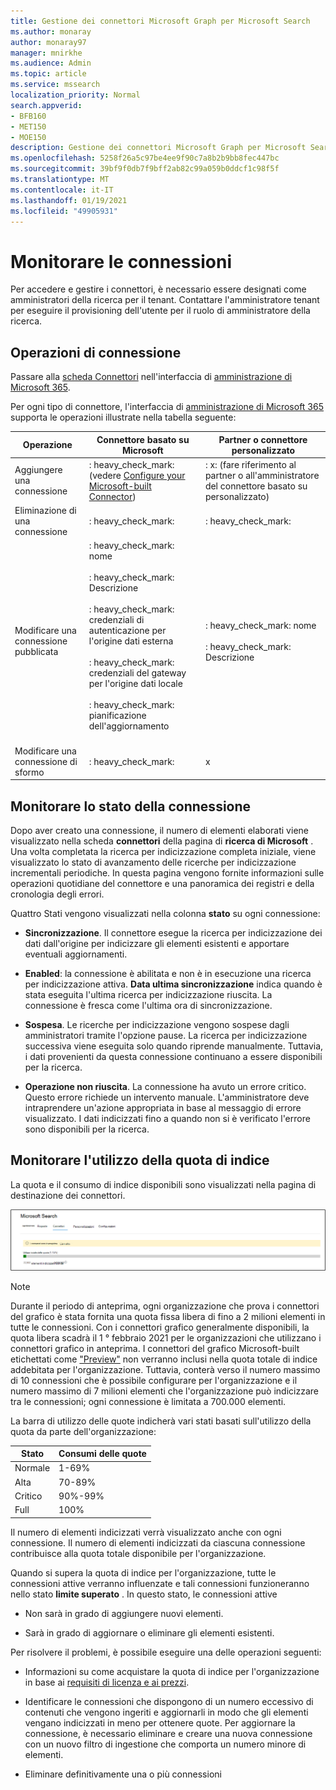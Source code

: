 ```yaml
---
title: Gestione dei connettori Microsoft Graph per Microsoft Search
ms.author: monaray
author: monaray97
manager: mnirkhe
ms.audience: Admin
ms.topic: article
ms.service: mssearch
localization_priority: Normal
search.appverid:
- BFB160
- MET150
- MOE150
description: Gestione dei connettori Microsoft Graph per Microsoft Search.
ms.openlocfilehash: 5258f26a5c97be4ee9f90c7a8b2b9bb8fec447bc
ms.sourcegitcommit: 39bf9f0db7f9bff2ab82c99a059b0ddcf1c98f5f
ms.translationtype: MT
ms.contentlocale: it-IT
ms.lasthandoff: 01/19/2021
ms.locfileid: "49905931"
---
```

<!-- markdownlint-disable no-inline-html -->

# <a name="monitor-your-connections"></a>Monitorare le connessioni

Per accedere e gestire i connettori, è necessario essere designati come amministratori della ricerca per il tenant. Contattare l'amministratore tenant per eseguire il provisioning dell'utente per il ruolo di amministratore della ricerca.

## <a name="connection-operations"></a>Operazioni di connessione

Passare alla [scheda Connettori](https://admin.microsoft.com/Adminportal/Home#/MicrosoftSearch/Connectors) nell'interfaccia di [amministrazione di Microsoft 365](https://admin.microsoft.com).

Per ogni tipo di connettore, l'interfaccia di [amministrazione di Microsoft 365](https://admin.microsoft.com) supporta le operazioni illustrate nella tabella seguente:

Operazione | Connettore basato su Microsoft | Partner o connettore personalizzato
--- | --- | ---
Aggiungere una connessione | : heavy_check_mark: (vedere [Configure your Microsoft-built Connector](configure-connector.md)) | : x: (fare riferimento al partner o all'amministratore del connettore basato su personalizzato)
Eliminazione di una connessione | : heavy_check_mark: | : heavy_check_mark:
Modificare una connessione pubblicata | : heavy_check_mark: nome<br></br> : heavy_check_mark: Descrizione<br></br> : heavy_check_mark: credenziali di autenticazione per l'origine dati esterna<br></br> : heavy_check_mark: credenziali del gateway per l'origine dati locale<br></br> : heavy_check_mark: pianificazione dell'aggiornamento<br></br> | : heavy_check_mark: nome<br></br> : heavy_check_mark: Descrizione
Modificare una connessione di sformo | : heavy_check_mark: | x

## <a name="monitor-your-connection-status"></a>Monitorare lo stato della connessione

Dopo aver creato una connessione, il numero di elementi elaborati viene visualizzato nella scheda **connettori** della pagina di **ricerca di Microsoft** . Una volta completata la ricerca per indicizzazione completa iniziale, viene visualizzato lo stato di avanzamento delle ricerche per indicizzazione incrementali periodiche. In questa pagina vengono fornite informazioni sulle operazioni quotidiane del connettore e una panoramica dei registri e della cronologia degli errori.

Quattro Stati vengono visualizzati nella colonna **stato** su ogni connessione:

* **Sincronizzazione**. Il connettore esegue la ricerca per indicizzazione dei dati dall'origine per indicizzare gli elementi esistenti e apportare eventuali aggiornamenti.

* **Enabled**: la connessione è abilitata e non è in esecuzione una ricerca per indicizzazione attiva. **Data ultima sincronizzazione** indica quando è stata eseguita l'ultima ricerca per indicizzazione riuscita. La connessione è fresca come l'ultima ora di sincronizzazione.

* **Sospesa**. Le ricerche per indicizzazione vengono sospese dagli amministratori tramite l'opzione pause. La ricerca per indicizzazione successiva viene eseguita solo quando riprende manualmente. Tuttavia, i dati provenienti da questa connessione continuano a essere disponibili per la ricerca.

* **Operazione non riuscita**. La connessione ha avuto un errore critico. Questo errore richiede un intervento manuale. L'amministratore deve intraprendere un'azione appropriata in base al messaggio di errore visualizzato. I dati indicizzati fino a quando non si è verificato l'errore sono disponibili per la ricerca.

## <a name="monitor-your-index-quota-utilization"></a>Monitorare l'utilizzo della quota di indice

La quota e il consumo di indice disponibili sono visualizzati nella pagina di destinazione dei connettori.

![Barra di utilizzo della quota di indice](media/quota_utilization.png)

>[!NOTE]
>Durante il periodo di anteprima, ogni organizzazione che prova i connettori del grafico è stata fornita una quota fissa libera di fino a 2 milioni elementi in tutte le connessioni. Con i connettori grafico generalmente disponibili, la quota libera scadrà il 1 ° febbraio 2021 per le organizzazioni che utilizzano i connettori grafico in anteprima.
>I connettori del grafico Microsoft-built etichettati come ["Preview"](connectors-preview.md) non verranno inclusi nella quota totale di indice addebitata per l'organizzazione. Tuttavia, conterà verso il numero massimo di 10 connessioni che è possibile configurare per l'organizzazione e il numero massimo di 7 milioni elementi che l'organizzazione può indicizzare tra le connessioni; ogni connessione è limitata a 700.000 elementi. 

La barra di utilizzo delle quote indicherà vari stati basati sull'utilizzo della quota da parte dell'organizzazione:

Stato | Consumi delle quote
--- | ---
Normale | 1-69%
Alta | 70-89%
Critico | 90%-99%
Full | 100%

Il numero di elementi indicizzati verrà visualizzato anche con ogni connessione. Il numero di elementi indicizzati da ciascuna connessione contribuisce alla quota totale disponibile per l'organizzazione.

Quando si supera la quota di indice per l'organizzazione, tutte le connessioni attive verranno influenzate e tali connessioni funzioneranno nello stato **limite superato** . In questo stato, le connessioni attive  

* Non sarà in grado di aggiungere nuovi elementi.

* Sarà in grado di aggiornare o eliminare gli elementi esistenti.

Per risolvere il problemi, è possibile eseguire una delle operazioni seguenti:

* Informazioni su come acquistare la quota di indice per l'organizzazione in base ai [requisiti di licenza e ai prezzi](licensing.md).

* Identificare le connessioni che dispongono di un numero eccessivo di contenuti che vengono ingeriti e aggiornarli in modo che gli elementi vengano indicizzati in meno per ottenere quote. Per aggiornare la connessione, è necessario eliminare e creare una nuova connessione con un nuovo filtro di ingestione che comporta un numero minore di elementi.

* Eliminare definitivamente una o più connessioni